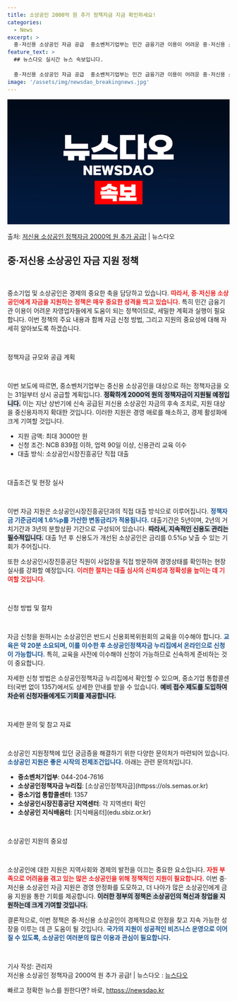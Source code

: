 ```yaml
---
title: 소상공인 2000억 원 추가 정책자금 지금 확인하세요!
categories:
  - News
excerpt: >
  중·저신용 소상공인 자금 공급  중소벤처기업부는 민간 금융기관 이용이 어려운 중·저신용 소상공인의 자금조달 …
feature_text: >
  ## 뉴스다오 실시간 뉴스 속보입니다.

  중·저신용 소상공인 자금 공급  중소벤처기업부는 민간 금융기관 이용이 어려운 중·저신용 소상공인의 자금조달 …
image: '/assets/img/newsdao_breakingnews.jpg'
---
```


![뉴스다오 속보](/assets/img/newsdao_breakingnews.jpg)

<p>출처: <a href="httpss://newsdao.kr/5018" rel="dofollow">저신용 소상공인 정책자금 2000억 원 추가 공급!</a> | 뉴스다오</p>

<h2 data-ke-size="size26">중·저신용 소상공인 자금 지원 정책</h2>

<p data-ke-size="size16">&nbsp;</p>

중소기업 및 소상공인은 경제의 중요한 축을 담당하고 있습니다. <b><span style="color: #ee2323;">따라서, 중·저신용 소상공인에게 자금을 지원하는 정책은 매우 중요한 성격을 띄고 있습니다.</span></b> 특히 민간 금융기관 이용이 어려운 자영업자들에게 도움이 되는 정책이므로, 세밀한 계획과 실행이 필요합니다. 이번 정책의 주요 내용과 함께 자금 신청 방법, 그리고 지원의 중요성에 대해 자세히 알아보도록 하겠습니다.

<p data-ke-size="size16">&nbsp;</p>

정책자금 규모와 공급 계획

<p data-ke-size="size16">&nbsp;</p>

이번 보도에 따르면, 중소벤처기업부는 중신용 소상공인을 대상으로 하는 정책자금을 오는 31일부터 상시 공급할 계획입니다. <b><span style="background-color: #21538527;">정확하게 2000억 원의 정책자금이 지원될 예정입니다.</span></b> 이는 지난 상반기에 신속 공급된 저신용 소상공인 자금의 후속 조치로, 지원 대상을 중신용자까지 확대한 것입니다. 이러한 지원은 경영 애로를 해소하고, 경제 활성화에 크게 기여할 것입니다. 

<ul>
    <li>지원 금액: 최대 3000만 원</li>
    <li>신청 조건: NCB 839점 이하, 업력 90일 이상, 신용관리 교육 이수</li>
    <li>대출 방식: 소상공인시장진흥공단 직접 대출</li>
</ul>

<p data-ke-size="size16">&nbsp;</p>

대출조건 및 현장 실사

<p data-ke-size="size16">&nbsp;</p>

이번 자금 지원은 소상공인시장진흥공단과의 직접 대출 방식으로 이루어집니다. <b><span style="color: #1a5490;">정책자금 기준금리에 1.6%p를 가산한 변동금리가 적용됩니다.</span></b> 대출기간은 5년이며, 2년의 거치기간과 3년의 분할상환 기간으로 구성되어 있습니다. <b><span style="background-color: #21538527;">따라서, 지속적인 신용도 관리는 필수적입니다.</span></b> 대출 1년 후 신용도가 개선된 소상공인은 금리를 0.5%p 낮출 수 있는 기회가 주어집니다. 

또한 소상공인시장진흥공단 직원이 사업장을 직접 방문하여 경영상태를 확인하는 현장 실사를 강화할 예정입니다. <b><span style="color: #ee2323;">이러한 절차는 대출 심사의 신뢰성과 정확성을 높이는 데 기여할 것입니다.</span></b>

<p data-ke-size="size16">&nbsp;</p>

신청 방법 및 절차

<p data-ke-size="size16">&nbsp;</p>

자금 신청을 원하시는 소상공인은 반드시 신용회복위원회의 교육을 이수해야 합니다. <b><span style="color: #1a5490;">교육은 약 20분 소요되며, 이를 이수한 후 소상공인정책자금 누리집에서 온라인으로 신청이 가능합니다.</span></b> 특히, 교육을 사전에 이수해야 신청이 가능하므로 신속하게 준비하는 것이 중요합니다. 

자세한 신청 방법은 소상공인정책자금 누리집에서 확인할 수 있으며, 중소기업 통합콜센터(국번 없이 1357)에서도 상세한 안내를 받을 수 있습니다. <b><span style="background-color: #21538527;">예비 접수 제도를 도입하여 차순위 신청자들에게도 기회를 제공합니다.</span></b>

<p data-ke-size="size16">&nbsp;</p>

자세한 문의 및 참고 자료

<p data-ke-size="size16">&nbsp;</p>

소상공인 지원정책에 있던 궁금증을 해결하기 위한 다양한 문의처가 마련되어 있습니다. <b><span style="color: #1a5490;">소상공인 지원은 좋은 시작의 전제조건입니다.</span></b> 아래는 관련 문의처입니다.

<ul>
    <li><b>중소벤처기업부</b>: 044-204-7616</li>
    <li><b>소상공인정책자금 누리집</b>: [소상공인정책자금](httpss://ols.semas.or.kr)</li>
    <li><b>중소기업 통합콜센터</b>: 1357</li>
    <li><b>소상공인시장진흥공단 지역센터</b>: 각 지역센터 확인</li>
    <li><b>소상공인 지식배움터</b>: [지식배움터](edu.sbiz.or.kr)</li>
</ul>

<p data-ke-size="size16">&nbsp;</p>

소상공인 지원의 중요성

<p data-ke-size="size16">&nbsp;</p>

소상공인에 대한 지원은 지역사회와 경제의 발전을 이끄는 중요한 요소입니다. <b><span style="color: #ee2323;">자원 부족으로 어려움을 겪고 있는 많은 소상공인을 위해 정책적인 지원이 필요합니다.</span></b> 이번 중·저신용 소상공인 자금 지원은 경영 안정화를 도모하고, 더 나아가 많은 소상공인에게 금융 지원을 통한 기회를 제공합니다. <b><span style="background-color: #21538527;">이러한 정부의 정책은 소상공인의 혁신과 창업을 지원하는데 크게 기여할 것입니다.</span></b>

결론적으로, 이번 정책은 중·저신용 소상공인이 경제적으로 안정을 찾고 지속 가능한 성장을 이루는 데 큰 도움이 될 것입니다. <b><span style="color: #1a5490;">국가의 지원이 성공적인 비즈니스 운영으로 이어질 수 있도록, 소상공인 여러분의 많은 이용과 관심이 필요합니다.</span></b>

<p data-ke-size="size16">&nbsp;</p>

기사 작성: 관리자  
저신용 소상공인 정책자금 2000억 원 추가 공급! | 뉴스다오  : [뉴스다오](httpss://newsdao.kr/5018) 

빠르고 정확한 뉴스를 원한다면? 바로, <a href="httpss://newsdao.kr" rel="dofollow">httpss://newsdao.kr</a>



